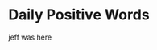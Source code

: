 # Daily Positive Words
jeff was here


<!-- import {Animated} from "react-animated-css";
<Animated animationIn="zoomInRight" animationOut="bounceOutUp" animationInDuration={3000} animationOutDuration={3000} isVisible={true}>
    <img src="/public/images/demo.jpg"/>

</Animated> -->

<!-- <div id="carouselExampleSlidesOnly" class="carousel slide" data-ride="carousel">
  <div class="carousel-inner">
    <div class="carousel-item active">
      <img class="d-block w-100" src="..." alt="First slide">
    </div>
    <div class="carousel-item">
      <img class="d-block w-100" src="..." alt="Second slide">
    </div>
    <div class="carousel-item">
      <img class="d-block w-100" src="..." alt="Third slide">
    </div>
  </div>
</div> -->

<!-- body {  background-image: url(/path/to/image.png); }  -->